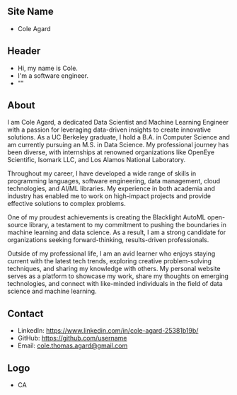 ## Site Name
- Cole Agard 

## Header
- Hi, my name is Cole. 
- I'm a software engineer.
- ""

## About
I am Cole Agard, a dedicated Data Scientist and Machine Learning Engineer with a passion for leveraging data-driven insights to create innovative solutions. As a UC Berkeley graduate, I hold a B.A. in Computer Science and am currently pursuing an M.S. in Data Science. My professional journey has been diverse, with internships at renowned organizations like OpenEye Scientific, Isomark LLC, and Los Alamos National Laboratory.

Throughout my career, I have developed a wide range of skills in programming languages, software engineering, data management, cloud technologies, and AI/ML libraries. My experience in both academia and industry has enabled me to work on high-impact projects and provide effective solutions to complex problems.

One of my proudest achievements is creating the Blacklight AutoML open-source library, a testament to my commitment to pushing the boundaries in machine learning and data science. As a result, I am a strong candidate for organizations seeking forward-thinking, results-driven professionals.

Outside of my professional life, I am an avid learner who enjoys staying current with the latest tech trends, exploring creative problem-solving techniques, and sharing my knowledge with others. My personal website serves as a platform to showcase my work, share my thoughts on emerging technologies, and connect with like-minded individuals in the field of data science and machine learning.

## Contact
- LinkedIn: https://www.linkedin.com/in/cole-agard-25381b19b/
- GitHub: https://github.com/username
- Email: cole.thomas.agard@gmail.com

## Logo
- CA